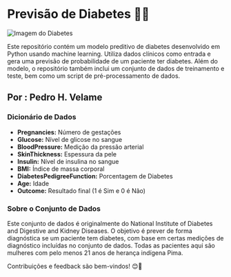 # Previsão de Diabetes 💉🤖

![Imagem do Diabetes](https://agenciadenoticias.ms.gov.br/wp-content/uploads/2023/06/diabetes-1-768x425-1-730x480.jpg)

Este repositório contém um modelo preditivo de diabetes desenvolvido em Python usando machine learning. Utiliza dados clínicos como entrada e gera uma previsão de probabilidade de um paciente ter diabetes. Além do modelo, o repositório também inclui um conjunto de dados de treinamento e teste, bem como um script de pré-processamento de dados.

## Por : Pedro H. Velame

### Dicionário de Dados
- **Pregnancies:** Número de gestações
- **Glucose:** Nível de glicose no sangue
- **BloodPressure:** Medição da pressão arterial
- **SkinThickness:** Espessura da pele
- **Insulin:** Nível de insulina no sangue
- **BMI:** Índice de massa corporal
- **DiabetesPedigreeFunction:** Porcentagem de Diabetes
- **Age:** Idade
- **Outcome:** Resultado final (1 é Sim e 0 é Não)

### Sobre o Conjunto de Dados

Este conjunto de dados é originalmente do National Institute of Diabetes and Digestive and Kidney Diseases. O objetivo é prever de forma diagnóstica se um paciente tem diabetes, com base em certas medições de diagnóstico incluídas no conjunto de dados. Todas as pacientes aqui são mulheres com pelo menos 21 anos de herança indígena Pima.

Contribuições e feedback são bem-vindos! 😊🚀
